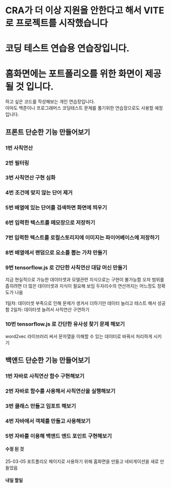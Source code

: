 # CRA가 더 이상 지원을 안한다고 해서 VITE로 프로젝트를 시작했습니다

# 코딩 테스트 연습용 연습장입니다.

# 홈화면에는 포트폴리오를 위한 화면이 제공될 것 입니다.

하고 싶은 코드를 작성해보는 개인 연습장입니다.<br/>
아마도 백준이나 프로그래머스 코딩테스트 문제를 풀기위한 연습장으로도 사용할 예정입니다.<br/>

## 프론트 단순한 기능 만들어보기

### 1번 사칙연산

### 2번 필터링

### 3번 사칙연산 구현 심화

### 4번 조건에 맞지 않는 단어 제거

### 5번 배열에 있는 단어를 검색하면 화면에 띄우기

### 6번 입력한 텍스트를 메모장으로 저장하기

### 7번 입력한 텍스트를 로컬스토리지에 이미지는 파이어베이스에 저장하기

### 8번 배열에서 랜덤으로 요소를 뽑는 가챠 만들기

### 9번 tensorflow.js 로 간단한 사칙연산 대답 머신 만들기

지금 현실적으로 가능한 데이터셋과 모델관련 지식으로는 구현이 불가능함
오차 범위를 좁히려면 더 많은 데이터셋과 지식이 필요해 보임
두자리수의 연산까지는 어느정도 정확도가 나옴

1일차: 데이터셋 부족으로 인해 문제가 생겨서 더하기만 데이터 늘리고 테스트 해서 성공함
2일차: 데이터셋 늘려서 사칙연산 구연하기

### 10번 tensorflow.js 로 간단한 유사성 찾기 문제 해보기

word2vec 라이브러리 써서 문자열을 이해할 수 있는 데이터로 바꿔서 처리하게 시키기

## 백앤드 단순한 기능 만들어보기

### 1번 자바로 사칙연산 함수 구현해보기

### 2번 자바로 함수를 사용해서 사칙연산을 실행해보기

### 3번 클래스 만들고 임포트 해보기

### 4번 자바에서 객체를 만들고 사용해보기

### 5번 자바를 이용해 백앤드 앤드 포인트 구현해보기

#### 수정 된 것

25-03-05 포트폴리오 페이지로 사용하기 위해 홈화면을 만들고 네비게이션을 새로 만들었음

#### 내일 할일

